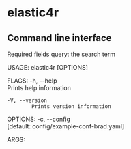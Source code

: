 # elastic4r

## Command line interface

Required fields query: the search term

USAGE:
    elastic4r [OPTIONS] <query>

FLAGS:
    -h, --help       
            Prints help information

    -V, --version    
            Prints version information


OPTIONS:
    -c, --config <config-path>    
             [default: config/example-conf-brad.yaml]


ARGS:
    <query>   
